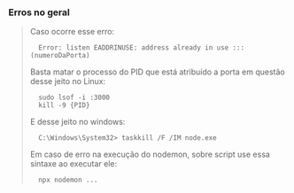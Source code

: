 ### Erros no geral

> Caso ocorre esse erro:
>
>       Error: listen EADDRINUSE: address already in use :::(numeroDaPorta)
>
> Basta matar o processo do PID que está atribuído a porta em questão desse jeito no Linux:
>
>       sudo lsof -i :3000
>       kill -9 {PID}
>
> E desse jeito no windows:
>
>       C:\Windows\System32> taskkill /F /IM node.exe
>
>
> Em caso de erro na execução do nodemon, sobre script use essa sintaxe ao executar ele:
>
>       npx nodemon ...